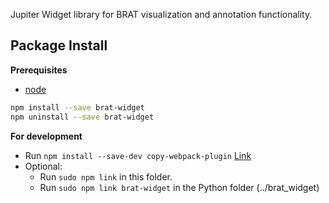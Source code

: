 Jupiter Widget library for BRAT visualization and annotation functionality.

## Package Install

**Prerequisites**
- [node](http://nodejs.org/)

```bash
npm install --save brat-widget
npm uninstall --save brat-widget
```

**For development**
- Run `npm install --save-dev copy-webpack-plugin` [Link](https://github.com/kevlened/copy-webpack-plugin)
- Optional:
    - Run `sudo npm link` in this folder.
    - Run `sudo npm link brat-widget` in the Python folder (../brat_widget)
